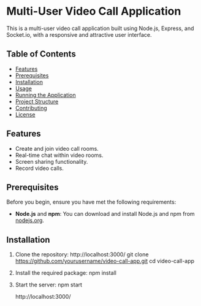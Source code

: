 # Multi-User Video Call Application

This is a multi-user video call application built using Node.js, Express, and Socket.io, with a responsive and attractive user interface.

## Table of Contents

- [Features](#features)
- [Prerequisites](#prerequisites)
- [Installation](#installation)
- [Usage](#usage)
- [Running the Application](#running-the-application)
- [Project Structure](#project-structure)
- [Contributing](#contributing)
- [License](#license)

## Features

- Create and join video call rooms.
- Real-time chat within video rooms.
- Screen sharing functionality.
- Record video calls.

## Prerequisites

Before you begin, ensure you have met the following requirements:

- **Node.js** and **npm**: You can download and install Node.js and npm from [nodejs.org](https://nodejs.org/).

## Installation

1. Clone the repository:
   http://localhost:3000/
   git clone https://github.com/yourusername/video-call-app.git
   cd video-call-app

2. Install the required package:
    npm install
3. Start the server:
    npm start 

    
    http://localhost:3000/

